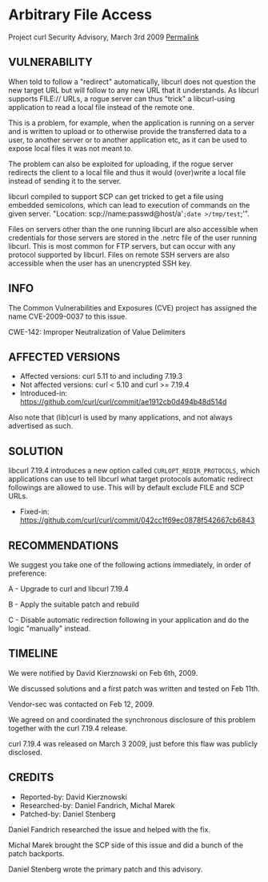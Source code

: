 Arbitrary File Access
=====================

Project curl Security Advisory, March 3rd 2009
[Permalink](https://curl.se/docs/CVE-2009-0037.html)

VULNERABILITY
-------------

When told to follow a "redirect" automatically, libcurl does not question
the new target URL but will follow to any new URL that it understands. As
libcurl supports FILE:// URLs, a rogue server can thus "trick" a
libcurl-using application to read a local file instead of the remote one.

This is a problem, for example, when the application is running on a server
and is written to upload or to otherwise provide the transferred data to a
user, to another server or to another application etc, as it can be used to
expose local files it was not meant to.

The problem can also be exploited for uploading, if the rogue server
redirects the client to a local file and thus it would (over)write a local
file instead of sending it to the server.

libcurl compiled to support SCP can get tricked to get a file using embedded
semicolons, which can lead to execution of commands on the given
server. "Location: scp://name:passwd@host/a'``;date >/tmp/test``;'".

Files on servers other than the one running libcurl are also accessible when
credentials for those servers are stored in the .netrc file of the user
running libcurl.  This is most common for FTP servers, but can occur with
any protocol supported by libcurl.  Files on remote SSH servers are also
accessible when the user has an unencrypted SSH key.

INFO
----

The Common Vulnerabilities and Exposures (CVE) project has assigned the name
CVE-2009-0037 to this issue.

CWE-142: Improper Neutralization of Value Delimiters

AFFECTED VERSIONS
-----------------

- Affected versions: curl 5.11 to and including 7.19.3
- Not affected versions: curl < 5.10 and curl >= 7.19.4
- Introduced-in: https://github.com/curl/curl/commit/ae1912cb0d494b48d514d

Also note that (lib)curl is used by many applications, and not always
advertised as such.

SOLUTION
--------

libcurl 7.19.4 introduces a new option called `CURLOPT_REDIR_PROTOCOLS`, which
applications can use to tell libcurl what target protocols automatic redirect
followings are allowed to use. This will by default exclude FILE and SCP URLs.

- Fixed-in: https://github.com/curl/curl/commit/042cc1f69ec0878f542667cb6843

RECOMMENDATIONS
---------------

We suggest you take one of the following actions immediately, in order of
preference:

 A - Upgrade to curl and libcurl 7.19.4

 B - Apply the suitable patch and rebuild

 C - Disable automatic redirection following in your application and do the
     logic "manually" instead.

TIMELINE
---------

We were notified by David Kierznowski on Feb 6th, 2009.

We discussed solutions and a first patch was written and tested on Feb 11th.

Vendor-sec was contacted on Feb 12, 2009.

We agreed on and coordinated the synchronous disclosure of this problem
together with the curl 7.19.4 release.

curl 7.19.4 was released on March 3 2009, just before this flaw was publicly
disclosed.

CREDITS
-------

- Reported-by: David Kierznowski
- Researched-by: Daniel Fandrich, Michal Marek
- Patched-by: Daniel Stenberg

Daniel Fandrich researched the issue and helped with the fix.

Michal Marek brought the SCP side of this issue and did a bunch of the
patch backports.

Daniel Stenberg wrote the primary patch and this advisory.
